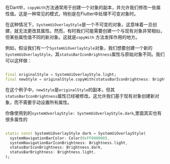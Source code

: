 在Dart中，`copyWith`方法通常用于创建一个对象的副本，并允许我们修改一些属性值。这是一种常见的模式，特别是在Flutter中处理不可变对象时。

在这种情况下，`SystemUiOverlayStyle`是一个不可变的对象，这意味着一旦创建，就无法更改其属性。然而，有时我们可能需要创建一个与现有对象非常相似，但某些属性值不同的新对象。这就是`copyWith`
方法发挥作用的地方。

例如，假设我们有一个`SystemUiOverlayStyle`对象，我们想要创建一个新的`SystemUiOverlayStyle`，其`statusBarIconBrightness`属性与原始对象不同。我们可以这样做：

```dart

final originalStyle = SystemUiOverlayStyle.light;
final newStyle = originalStyle.copyWith(statusBarIconBrightness: Brightness.dark);
```

在这个例子中，`newStyle`是`originalStyle`的副本，但其`statusBarIconBrightness`属性已经被修改。这允许我们基于现有对象创建新对象，而不需要手动设置所有属性。

你像使用到的`systemOverlayStyle: SystemUiOverlayStyle.dark`,里面其实也有很多属性的

```dart

static const SystemUiOverlayStyle dark = SystemUiOverlayStyle(
  systemNavigationBarColor: Color(0xFF000000),
  systemNavigationBarIconBrightness: Brightness.light,
  statusBarIconBrightness: Brightness.dark,
  statusBarBrightness: Brightness.light,
);
```

